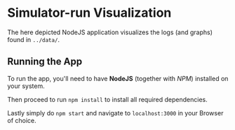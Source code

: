 # Simulator-run Visualization

The here depicted NodeJS application visualizes the logs (and graphs) found in `../data/`.

## Running the App

To run the app, you'll need to have **NodeJS** (together with *NPM*) installed on your system.

Then proceed to run `npm install` to install all required dependencies.

Lastly simply do `npm start` and navigate to `localhost:3000` in your Browser of choice.